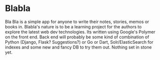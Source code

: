 # Blabla
Bla Bla is a simple app for anyone to write their notes, stories, memos or books in. Blabla's nature is to be a learning project for the authors to explore the latest web dev technologies. Its written using Google's Polymer on the front end. Back end will probably be some kind of combination of Python (Django, Flask? Suggestions?) or Go or Dart, Solr/ElasticSearch for indexes and some new and fancy DB to try them out. Nothing set in stone yet.
